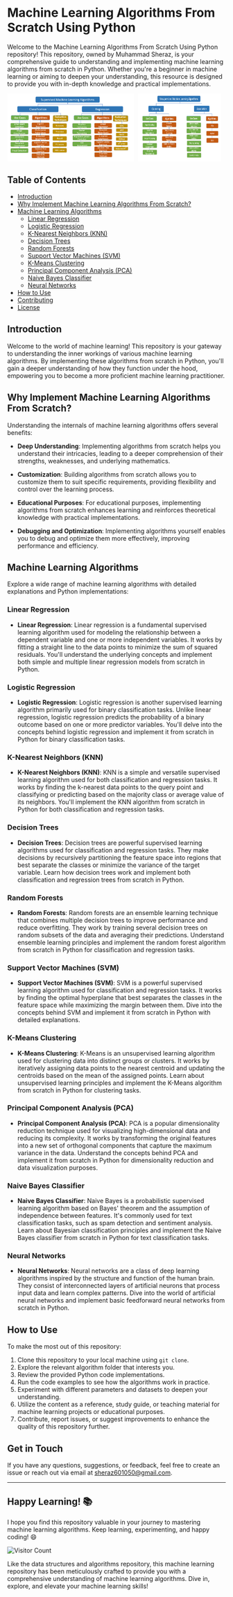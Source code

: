 # Machine Learning Algorithms From Scratch Using Python

Welcome to the Machine Learning Algorithms From Scratch Using Python repository! This repository, owned by Muhammad Sheraz, is your comprehensive guide to understanding and implementing machine learning algorithms from scratch in Python. Whether you're a beginner in machine learning or aiming to deepen your understanding, this resource is designed to provide you with in-depth knowledge and practical implementations.

<div style="display: flex; flex-direction: col;">
  <img src="Images/smlalgo.PNG" style="width: 58%; height: auto; margin-right: 2%;" />
  <img src="Images/usmlalgos.PNG" style="width: 38%; height: auto;" />
</div>


## Table of Contents

- [Introduction](#introduction)
- [Why Implement Machine Learning Algorithms From Scratch?](#why-implement-machine-learning-algorithms-from-scratch)
- [Machine Learning Algorithms](#machine-learning-algorithms)
  - [Linear Regression](#linear-regression)
  - [Logistic Regression](#logistic-regression)
  - [K-Nearest Neighbors (KNN)](#k-nearest-neighbors-knn)
  - [Decision Trees](#decision-trees)
  - [Random Forests](#random-forests)
  - [Support Vector Machines (SVM)](#support-vector-machines-svm)
  - [K-Means Clustering](#k-means-clustering)
  - [Principal Component Analysis (PCA)](#principal-component-analysis-pca)
  - [Naive Bayes Classifier](#naive-bayes-classifier)
  - [Neural Networks](#neural-networks)
- [How to Use](#how-to-use)
- [Contributing](#contributing)
- [License](#license)

## Introduction

Welcome to the world of machine learning! This repository is your gateway to understanding the inner workings of various machine learning algorithms. By implementing these algorithms from scratch in Python, you'll gain a deeper understanding of how they function under the hood, empowering you to become a more proficient machine learning practitioner.

## Why Implement Machine Learning Algorithms From Scratch?

Understanding the internals of machine learning algorithms offers several benefits:

- **Deep Understanding**: Implementing algorithms from scratch helps you understand their intricacies, leading to a deeper comprehension of their strengths, weaknesses, and underlying mathematics.

- **Customization**: Building algorithms from scratch allows you to customize them to suit specific requirements, providing flexibility and control over the learning process.

- **Educational Purposes**: For educational purposes, implementing algorithms from scratch enhances learning and reinforces theoretical knowledge with practical implementations.

- **Debugging and Optimization**: Implementing algorithms yourself enables you to debug and optimize them more effectively, improving performance and efficiency.



## Machine Learning Algorithms

Explore a wide range of machine learning algorithms with detailed explanations and Python implementations:

### Linear Regression

- **Linear Regression**: Linear regression is a fundamental supervised learning algorithm used for modeling the relationship between a dependent variable and one or more independent variables. It works by fitting a straight line to the data points to minimize the sum of squared residuals. You'll understand the underlying concepts and implement both simple and multiple linear regression models from scratch in Python.

### Logistic Regression

- **Logistic Regression**: Logistic regression is another supervised learning algorithm primarily used for binary classification tasks. Unlike linear regression, logistic regression predicts the probability of a binary outcome based on one or more predictor variables. You'll delve into the concepts behind logistic regression and implement it from scratch in Python for binary classification tasks.

### K-Nearest Neighbors (KNN)

- **K-Nearest Neighbors (KNN)**: KNN is a simple and versatile supervised learning algorithm used for both classification and regression tasks. It works by finding the k-nearest data points to the query point and classifying or predicting based on the majority class or average value of its neighbors. You'll implement the KNN algorithm from scratch in Python for both classification and regression tasks.

### Decision Trees

- **Decision Trees**: Decision trees are powerful supervised learning algorithms used for classification and regression tasks. They make decisions by recursively partitioning the feature space into regions that best separate the classes or minimize the variance of the target variable. Learn how decision trees work and implement both classification and regression trees from scratch in Python.

### Random Forests

- **Random Forests**: Random forests are an ensemble learning technique that combines multiple decision trees to improve performance and reduce overfitting. They work by training several decision trees on random subsets of the data and averaging their predictions. Understand ensemble learning principles and implement the random forest algorithm from scratch in Python for classification and regression tasks.

### Support Vector Machines (SVM)

- **Support Vector Machines (SVM)**: SVM is a powerful supervised learning algorithm used for classification and regression tasks. It works by finding the optimal hyperplane that best separates the classes in the feature space while maximizing the margin between them. Dive into the concepts behind SVM and implement it from scratch in Python with detailed explanations.

### K-Means Clustering

- **K-Means Clustering**: K-Means is an unsupervised learning algorithm used for clustering data into distinct groups or clusters. It works by iteratively assigning data points to the nearest centroid and updating the centroids based on the mean of the assigned points. Learn about unsupervised learning principles and implement the K-Means algorithm from scratch in Python for clustering tasks.

### Principal Component Analysis (PCA)

- **Principal Component Analysis (PCA)**: PCA is a popular dimensionality reduction technique used for visualizing high-dimensional data and reducing its complexity. It works by transforming the original features into a new set of orthogonal components that capture the maximum variance in the data. Understand the concepts behind PCA and implement it from scratch in Python for dimensionality reduction and data visualization purposes.

### Naive Bayes Classifier

- **Naive Bayes Classifier**: Naive Bayes is a probabilistic supervised learning algorithm based on Bayes' theorem and the assumption of independence between features. It's commonly used for text classification tasks, such as spam detection and sentiment analysis. Learn about Bayesian classification principles and implement the Naive Bayes classifier from scratch in Python for text classification tasks.

### Neural Networks

- **Neural Networks**: Neural networks are a class of deep learning algorithms inspired by the structure and function of the human brain. They consist of interconnected layers of artificial neurons that process input data and learn complex patterns. Dive into the world of artificial neural networks and implement basic feedforward neural networks from scratch in Python.




## How to Use

To make the most out of this repository:

1. Clone this repository to your local machine using `git clone`.
2. Explore the relevant algorithm folder that interests you.
3. Review the provided Python code implementations.
4. Run the code examples to see how the algorithms work in practice.
5. Experiment with different parameters and datasets to deepen your understanding.
6. Utilize the content as a reference, study guide, or teaching material for machine learning projects or educational purposes.
7. Contribute, report issues, or suggest improvements to enhance the quality of this repository further.

## Get in Touch

If you have any questions, suggestions, or feedback, feel free to create an issue or reach out via email at [sheraz601050@gmail.com](mailto:sheraz601050@gmail.com).

---

## Happy Learning! 📚

I hope you find this repository valuable in your journey to mastering machine learning algorithms. Keep learning, experimenting, and happy coding! 😄

![Visitor Count](https://visitor-badge.laobi.icu/badge?page_id=MuhammadSheraza002.machine-learning-algorithms)

Like the data structures and algorithms repository, this machine learning repository has been meticulously crafted to provide you with a comprehensive understanding of machine learning algorithms. Dive in, explore, and elevate your machine learning skills!
